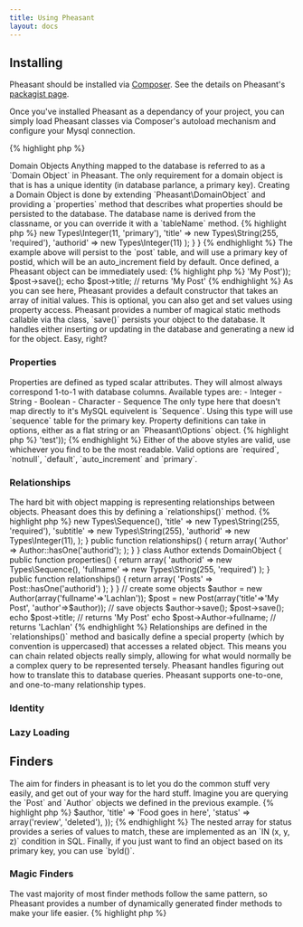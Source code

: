 ```yaml
---
title: Using Pheasant
layout: docs
---
```



<h2 class="numbered" id="Installing">Installing</h2>

Pheasant should be installed via [Composer](http://getcomposer.org). See the details on
Pheasant's [packagist page](https://packagist.org/packages/lox/pheasant).

Once you've installed Pheasant as a dependancy of your project, you can simply load Pheasant
classes via Composer's autoload mechanism and configure your Mysql connection.

{% highlight php %}
<?php

// use composer's autoload mechanism
require_once('vendor/autoload.php');

// setup database connections
Pheasant::setup('mysql://user:pass@localhost:3306/mydb');

{% endhighlight %}


<h2 class="numbered" id="DomainObjects">Domain Objects</h2>

Anything mapped to the database is referred to as a `Domain Object` in Pheasant. The only requirement
for a domain object is that is has a unique identity (in database parlance, a primary key).

Creating a Domain Object is done by extending `Pheasant\DomainObject` and providing a `properties` method
that describes what properties should be persisted to the database. The database name is derived from the classname,
or you can override it with a `tableName` method.

{% highlight php %}
<?php

use \Pheasant\Types;

class Post extends \Pheasant\DomainObject
{
  public function properties()
  {
    return array(
      'postid'   => new Types\Integer(11, 'primary'),
      'title'    => new Types\String(255, 'required'),
      'authorid' => new Types\Integer(11)
    );
  }
}
{% endhighlight %}

The example above will persist to the `post` table, and will use a primary key of postid, which will be
an auto_increment field by default.

Once defined, a Pheasant object can be immediately used:

{% highlight php %}
<?php

$post = new Post(array('title'=>'My Post'));
$post->save();

echo $post->title; // returns 'My Post'
{% endhighlight %}

As you can see here, Pheasant provides a default constructor that takes
an array of initial values. This is optional, you can also get and set values
using property access.

Pheasant provides a number of magical static methods callable via tha class,
`save()` persists your object to the database. It handles either inserting
or updating in the database and generating a new id for the object. Easy, right?


<h3 class="numbered" id="Properties">Properties</h3>

Properties are defined as typed scalar attributes. They will almost always correspond 1-to-1 with
database columns.

Available types are:

 - Integer
 - String
 - Boolean
 - Character
 - Sequence

The only type here that doesn't map directly to it's MySQL equivelent is `Sequence`. Using this type
will use `sequence` table for the primary key.

Property definitions can take in options, either as a flat string or an `Pheasant\Options` object.

{% highlight php %}
<?php

new Types\String(255, 'required default=test');
new Types\String(255, new Pheasant\Options(array('required', 'default'=>'test'));


{% endhighlight %}

Either of the above styles are valid, use whichever you find to be the most readable.

Valid options are `required`, `notnull`, `default`, `auto_increment` and `primary`.


<h3 class="numbered" id="Relationships">Relationships</h3>

The hard bit with object mapping is representing relationships between objects. Pheasant
does this by defining a `relationships()` method.

{% highlight php %}
<?php

use \Pheasant;
use \Pheasant\Types;

class Post extends DomainObject
{
    public function properties()
    {
        return array(
            'postid'   => new Types\Sequence(),
            'title'    => new Types\String(255, 'required'),
            'subtitle' => new Types\String(255),
            'authorid' => new Types\Integer(11),
            );
    }

    public function relationships()
    {
        return array(
            'Author' => Author::hasOne('authorid');
            );
    }
}

class Author extends DomainObject
{
    public function properties()
    {
        return array(
            'authorid' => new Types\Sequence(),
            'fullname' => new Types\String(255, 'required')
            );
    }

    public function relationships()
    {
        return array(
            'Posts' => Post::hasOne('authorid')
            );
    }
}

// create some objects
$author = new Author(array('fullname'=>'Lachlan'));
$post = new Post(array('title'=>'My Post', 'author'=>$author));

// save objects
$author->save();
$post->save();

echo $post->title; // returns 'My Post'
echo $post->Author->fullname; // returns 'Lachlan'
{% endhighlight %}

Relationships are defined in the `relationships()` method and basically
define a special property (which by convention is uppercased) that accesses
a related object. This means you can chain related objects really simply, allowing
for what would normally be a complex query to be represented tersely. Pheasant
handles figuring out how to translate this to database queries.

Pheasant supports one-to-one, and one-to-many relationship types.

<h3 class="numbered" id="Identity">Identity</h3>

<h3 class="numbered" id="LazyLoading">Lazy Loading</h3>

<h2 class="numbered" id="Finders">Finders</h2>

The aim for finders in pheasant is to let you do the common stuff very easily, and get out
of your way for the hard stuff. Imagine you are querying the `Post` and `Author` objects we
defined in the previous example.

{% highlight php %}
<?php

Post::find('authorid = ? AND title = ?', 42, 'Llamas Farming');
{% endhighlight %}

You can see this is very similar to the WHERE portion of a query. Translated to SQL this query
would look like:

{% highlight sql %}
SELECT * FROM post WHERE authorid = 42 AND title = 'Llamas Farming';
{% endhighlight %}

The result of `find()` is a `Pheasant\Collection`. If all you want is a single object, use
`one()` instead of `find()`.

Both `find()` and `one()` expect a `Criteria` object, although a string or an array are converted
to one for convenience. This means either the SQL-like syntax above or the array syntax below can be used.

{% highlight php %}
<?php

Post::find(array(
    'author' => $author,
    'title' => 'Food goes in here',
    'status' => array('review', 'deleted'),
));
{% endhighlight %}

The nested array for status provides a series of values to match, these are implemented as
an `IN (x, y, z)` condition in SQL.

Finally, if you just want to find an object based on its primary key, you can use `byId()`.


<h3 class="numbered" id="MagicFinders">Magic Finders</h3>

The vast majority of most finder methods follow the same pattern, so Pheasant provides a number
of dynamically generated finder methods to make your life easier.

{% highlight php %}
<?php

Post::findByAuthorIdAndTitle(42, 'My Book Title');
{% endhighlight %}

The above does exactly what you'd expect, it finds Posts with an Author and a Title. You can add any number
of attributes and any combination of and and or (rules of precendence apply).



